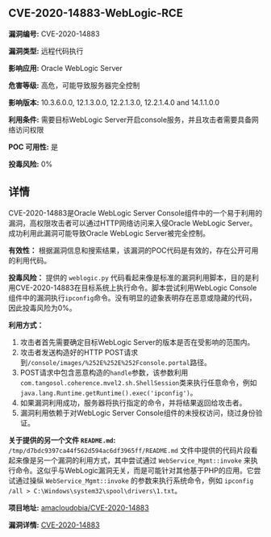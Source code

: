 ## CVE-2020-14883-WebLogic-RCE

**漏洞编号:** CVE-2020-14883

**漏洞类型:** 远程代码执行

**影响应用:** Oracle WebLogic Server

**危害等级:** 高危，可能导致服务器完全控制

**影响版本:** 10.3.6.0.0, 12.1.3.0.0, 12.2.1.3.0, 12.2.1.4.0 and 14.1.1.0.0

**利用条件:** 需要目标WebLogic Server开启console服务，并且攻击者需要具备网络访问权限

**POC 可用性:** 是

**投毒风险:** 0%

## 详情

CVE-2020-14883是Oracle WebLogic Server Console组件中的一个易于利用的漏洞，高权限攻击者可以通过HTTP网络访问来入侵Oracle WebLogic Server。成功利用此漏洞可能导致Oracle WebLogic Server被完全控制。

**有效性：**
根据漏洞信息和搜索结果，该漏洞的POC代码是有效的，存在公开可用的利用代码。

**投毒风险：**
提供的 `weblogic.py` 代码看起来像是标准的漏洞利用脚本，目的是利用CVE-2020-14883在目标系统上执行命令。脚本尝试利用WebLogic Console组件中的漏洞执行`ipconfig`命令。没有明显的迹象表明存在恶意或隐藏的代码，因此投毒风险为0%。

**利用方式：**

1.  攻击者首先需要确定目标WebLogic Server的版本是否在受影响的范围内。
2.  攻击者发送构造好的HTTP POST请求到`/console/images/%252E%252E%252Fconsole.portal`路径。
3.  POST请求中包含恶意构造的`handle`参数，该参数利用`com.tangosol.coherence.mvel2.sh.ShellSession`类来执行任意命令，例如`java.lang.Runtime.getRuntime().exec('ipconfig')`。
4.  如果漏洞利用成功，服务器将执行指定的命令，并将结果返回给攻击者。
5.  漏洞利用依赖于对WebLogic Server Console组件的未授权访问，绕过身份验证。

**关于提供的另一个文件 `README.md`:**
`/tmp/d7bdc9397ca44f562d594ac6df3965ff/README.md` 文件中提供的代码片段看起来像是另一个漏洞的利用方式，其中尝试通过 `WebService_Mgmt::invoke` 来执行命令。这似乎与WebLogic漏洞无关，而是可能针对其他基于PHP的应用。它尝试通过操纵 `WebService_Mgmt::invoke` 的参数来执行系统命令，例如 `ipconfig /all > C:\Windows\system32\spool\drivers\1.txt`。


**项目地址:** [amacloudobia/CVE-2020-14883](https://github.com/amacloudobia/CVE-2020-14883)

**漏洞详情:** [CVE-2020-14883](https://nvd.nist.gov/vuln/detail/CVE-2020-14883)